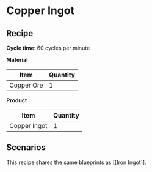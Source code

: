 # Copper Ingot

## Recipe

**Cycle time**: 60 cycles per minute

**Material**

| Item       | Quantity |
| ---------- | -------- |
| Copper Ore | 1        |

**Product**

| Item         | Quantity |
| ------------ | -------- |
| Copper Ingot | 1        |

## Scenarios

This recipe shares the same blueprints as [[Iron Ingot]].
